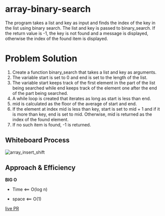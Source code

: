 # array-binary-search
<!-- Description of the challenge -->
The program takes a list and key as input and finds the index of the key in the list using binary search.
 The list and key is passed to binary_search.
 If the return value is -1, the key is not found and a message is displayed, otherwise the index of the found item is displayed.

# Problem Solution

1. Create a function binary_search that takes a list and key as arguments.
2. The variable start is set to 0 and end is set to the length of the list.
3. The variable start keeps track of the first element in the part of the list being searched while end keeps track of the element one after the end of the part being searched.
4. A while loop is created that iterates as long as start is less than end.
5. mid is calculated as the floor of the average of start and end.
6. If the element at index mid is less than key, start is set to mid + 1 and if it is more than key, end is set to mid. Otherwise, mid is returned as the index of the found element.
7. If no such item is found, -1 is returned.



## Whiteboard Process
<!-- Embedded whiteboard image -->

![array_insert_shift](insertShift_Arrang)

## Approach & Efficiency
<!-- What approach did you take? Discuss Why. What is the Big O space/time for this approach? -->

**BIG O**

- Time <== O(log n)

- space <== O(1)

[live PR](https://github.com/BasharTaamneh/data-structures-and-algorithms/pull/16)
